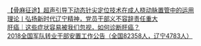   
[【骨麻征途】超声引导下动态针尖定位技术在成人桡动脉置管中的运用](http://www.dianyue.me/archives/014/rmeg7mx0xq9nhlk2/)  
[理论丨弘扬新时代辽宁精神，党员干部义不容辞责任重大](http://www.dianyue.me/archives/671/adyx73iwxx5rzj5a/)  
[肝癌｜这些症状容易被我们忽视，如何诊断肝癌？](http://www.dianyue.me/archives/052/fv9mo10of0iue5gu/)  
[2018全国军队转业干部安置工作公告（全国82358人，辽宁4783人）](http://www.dianyue.me/archives/113/yrc5aa7xy2bzmsb9/)